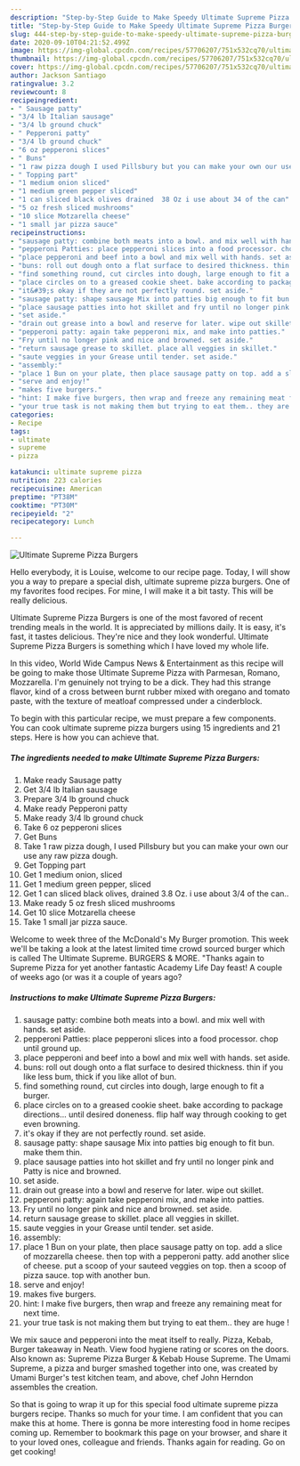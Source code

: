 ```yaml
---
description: "Step-by-Step Guide to Make Speedy Ultimate Supreme Pizza Burgers"
title: "Step-by-Step Guide to Make Speedy Ultimate Supreme Pizza Burgers"
slug: 444-step-by-step-guide-to-make-speedy-ultimate-supreme-pizza-burgers
date: 2020-09-10T04:21:52.499Z
image: https://img-global.cpcdn.com/recipes/57706207/751x532cq70/ultimate-supreme-pizza-burgers-recipe-main-photo.jpg
thumbnail: https://img-global.cpcdn.com/recipes/57706207/751x532cq70/ultimate-supreme-pizza-burgers-recipe-main-photo.jpg
cover: https://img-global.cpcdn.com/recipes/57706207/751x532cq70/ultimate-supreme-pizza-burgers-recipe-main-photo.jpg
author: Jackson Santiago
ratingvalue: 3.2
reviewcount: 8
recipeingredient:
- " Sausage patty"
- "3/4 lb Italian sausage"
- "3/4 lb ground chuck"
- " Pepperoni patty"
- "3/4 lb ground chuck"
- "6 oz pepperoni slices"
- " Buns"
- "1 raw pizza dough I used Pillsbury but you can make your own our use any raw pizza dough"
- " Topping part"
- "1 medium onion sliced"
- "1 medium green pepper sliced"
- "1 can sliced black olives drained  38 Oz i use about 34 of the can"
- "5 oz fresh sliced mushrooms"
- "10 slice Motzarella cheese"
- "1 small jar pizza sauce"
recipeinstructions:
- "sausage patty: combine both meats into a bowl. and mix well with hands. set aside."
- "pepperoni Patties: place pepperoni slices into a food processor. chop until ground up."
- "place pepperoni and beef into a bowl and mix well with hands. set aside."
- "buns: roll out dough onto a flat surface to desired thickness. thin if you like less bum, thick if you like allot of bun."
- "find something round, cut circles into dough, large enough to fit a burger."
- "place circles on to a greased cookie sheet. bake according to package directions... until desired doneness. flip half way through cooking to get even browning."
- "it&#39;s okay if they are not perfectly round. set aside."
- "sausage patty: shape sausage Mix into patties big enough to fit bun. make them thin."
- "place sausage patties into hot skillet and fry until no longer pink and Patty is nice and browned."
- "set aside."
- "drain out grease into a bowl and reserve for later. wipe out skillet."
- "pepperoni patty: again take pepperoni mix, and make into patties."
- "Fry until no longer pink and nice and browned. set aside."
- "return sausage grease to skillet. place all veggies in skillet."
- "saute veggies in your Grease until tender. set aside."
- "assembly:"
- "place 1 Bun on your plate, then place sausage patty on top. add a slice of mozzarella cheese. then top with a pepperoni patty. add another slice of cheese. put a scoop of your sauteed veggies on top. then a scoop of pizza sauce. top with another bun."
- "serve and enjoy!"
- "makes five burgers."
- "hint: I make five burgers, then wrap and freeze any remaining meat for next time."
- "your true task is not making them but trying to eat them.. they are huge !"
categories:
- Recipe
tags:
- ultimate
- supreme
- pizza

katakunci: ultimate supreme pizza 
nutrition: 223 calories
recipecuisine: American
preptime: "PT38M"
cooktime: "PT30M"
recipeyield: "2"
recipecategory: Lunch

---
```



![Ultimate Supreme Pizza Burgers](https://img-global.cpcdn.com/recipes/57706207/751x532cq70/ultimate-supreme-pizza-burgers-recipe-main-photo.jpg)

Hello everybody, it is Louise, welcome to our recipe page. Today, I will show you a way to prepare a special dish, ultimate supreme pizza burgers. One of my favorites food recipes. For mine, I will make it a bit tasty. This will be really delicious.

Ultimate Supreme Pizza Burgers is one of the most favored of recent trending meals in the world. It is appreciated by millions daily. It is easy, it's fast, it tastes delicious. They're nice and they look wonderful. Ultimate Supreme Pizza Burgers is something which I have loved my whole life.

In this video, World Wide Campus News &amp; Entertainment as this recipe will be going to make those Ultimate Supreme Pizza with Parmesan, Romano, Mozzarella. I&#39;m genuinely not trying to be a dick. They had this strange flavor, kind of a cross between burnt rubber mixed with oregano and tomato paste, with the texture of meatloaf compressed under a cinderblock.


To begin with this particular recipe, we must prepare a few components. You can cook ultimate supreme pizza burgers using 15 ingredients and 21 steps. Here is how you can achieve that.

<!--inarticleads1-->

##### The ingredients needed to make Ultimate Supreme Pizza Burgers:

1. Make ready  Sausage patty
1. Get 3/4 lb Italian sausage
1. Prepare 3/4 lb ground chuck
1. Make ready  Pepperoni patty
1. Make ready 3/4 lb ground chuck
1. Take 6 oz pepperoni slices
1. Get  Buns
1. Take 1 raw pizza dough, I used Pillsbury but you can make your own our use any raw pizza dough.
1. Get  Topping part
1. Get 1 medium onion, sliced
1. Get 1 medium green pepper, sliced
1. Get 1 can sliced black olives, drained  3.8 Oz. i use about 3/4 of the can..
1. Make ready 5 oz fresh sliced mushrooms
1. Get 10 slice Motzarella cheese
1. Take 1 small jar pizza sauce.


Welcome to week three of the McDonald&#39;s My Burger promotion. This week we&#39;ll be taking a look at the latest limited time crowd sourced burger which is called The Ultimate Supreme. BURGERS &amp; MORE. &#34;Thanks again to Supreme Pizza for yet another fantastic Academy Life Day feast! A couple of weeks ago (or was it a couple of years ago? 

<!--inarticleads2-->

##### Instructions to make Ultimate Supreme Pizza Burgers:

1. sausage patty: combine both meats into a bowl. and mix well with hands. set aside.
1. pepperoni Patties: place pepperoni slices into a food processor. chop until ground up.
1. place pepperoni and beef into a bowl and mix well with hands. set aside.
1. buns: roll out dough onto a flat surface to desired thickness. thin if you like less bum, thick if you like allot of bun.
1. find something round, cut circles into dough, large enough to fit a burger.
1. place circles on to a greased cookie sheet. bake according to package directions... until desired doneness. flip half way through cooking to get even browning.
1. it&#39;s okay if they are not perfectly round. set aside.
1. sausage patty: shape sausage Mix into patties big enough to fit bun. make them thin.
1. place sausage patties into hot skillet and fry until no longer pink and Patty is nice and browned.
1. set aside.
1. drain out grease into a bowl and reserve for later. wipe out skillet.
1. pepperoni patty: again take pepperoni mix, and make into patties.
1. Fry until no longer pink and nice and browned. set aside.
1. return sausage grease to skillet. place all veggies in skillet.
1. saute veggies in your Grease until tender. set aside.
1. assembly:
1. place 1 Bun on your plate, then place sausage patty on top. add a slice of mozzarella cheese. then top with a pepperoni patty. add another slice of cheese. put a scoop of your sauteed veggies on top. then a scoop of pizza sauce. top with another bun.
1. serve and enjoy!
1. makes five burgers.
1. hint: I make five burgers, then wrap and freeze any remaining meat for next time.
1. your true task is not making them but trying to eat them.. they are huge !


We mix sauce and pepperoni into the meat itself to really. Pizza, Kebab, Burger takeaway in Neath. View food hygiene rating or scores on the doors. Also known as: Supreme Pizza Burger &amp; Kebab House Supreme. The Umami Supreme, a pizza and burger smashed together into one, was created by Umami Burger&#39;s test kitchen team, and above, chef John Herndon assembles the creation. 

So that is going to wrap it up for this special food ultimate supreme pizza burgers recipe. Thanks so much for your time. I am confident that you can make this at home. There is gonna be more interesting food in home recipes coming up. Remember to bookmark this page on your browser, and share it to your loved ones, colleague and friends. Thanks again for reading. Go on get cooking!
